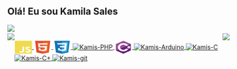 ## Olá! Eu sou Kamila Sales

<div align="rigth">
 <img width="500" src="https://user-images.githubusercontent.com/85952863/173442898-a18d156c-f054-46ba-a517-dd2c5cc704c0.gif " />
 
 </div>
 
 
<div>
  <a href="https://github.com/kamissales"/>
  <img height="180em" align="right" src="https://github-readme-stats.vercel.app/api?username=kamissales&show_icons=true&theme=aura&include_all_commits=true&count_private=true"/>
  <img height="180em" align="left"src="https://github-readme-stats.vercel.app/api/top-langs/?username=kamissales&layout=compact&langs_count=7&theme=aura"/>
</div>
  
  
<div style="display: inline_block"><br>
  <img align="center" alt="Kamis-Js" height="30" width="40" src="https://raw.githubusercontent.com/devicons/devicon/master/icons/javascript/javascript-plain.svg">
 <img align="center" alt="Kamis-HTML" height="30" width="40" src="https://raw.githubusercontent.com/devicons/devicon/master/icons/html5/html5-original.svg">
 <img align="center" alt="Kamis-CSS" height="30" width="40" src="https://raw.githubusercontent.com/devicons/devicon/master/icons/css3/css3-original.svg">
 <img align="center" alt="Kamis-PHP" heigth="30" width="40" src="https://cdn.jsdelivr.net/gh/devicons/devicon/icons/php/php-original.svg" />
 <img align="center" alt="Kamis-Csharp" height="30" width="40" src="https://raw.githubusercontent.com/devicons/devicon/master/icons/csharp/csharp-original.svg">
 <img align="center" alt="Kamis-Arduino" height="30" width="40" src="https://cdn.jsdelivr.net/gh/devicons/devicon/icons/arduino/arduino-original.svg">
 <img align= "center" alt="Kamis-C" height="30" width="40" src="https://cdn.jsdelivr.net/gh/devicons/devicon/icons/c/c-original.svg">
 <img align= "center" alt="Kamis-C+" height="30" widht="40" src="https://cdn.jsdelivr.net/gh/devicons/devicon/icons/cplusplus/cplusplus-original.svg" />
 <img align= "center" alt="Kamis-git" height="30" width="40" src="https://cdn.jsdelivr.net/gh/devicons/devicon/icons/github/github-original.svg" />
          
          

  

    
